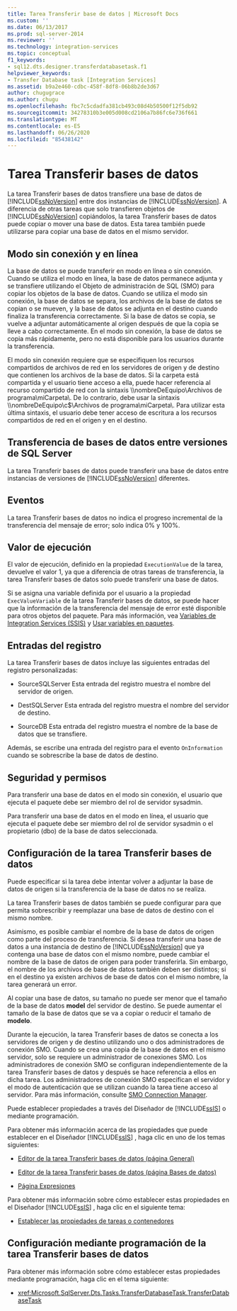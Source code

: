 ```yaml
---
title: Tarea Transferir base de datos | Microsoft Docs
ms.custom: ''
ms.date: 06/13/2017
ms.prod: sql-server-2014
ms.reviewer: ''
ms.technology: integration-services
ms.topic: conceptual
f1_keywords:
- sql12.dts.designer.transferdatabasetask.f1
helpviewer_keywords:
- Transfer Database task [Integration Services]
ms.assetid: b9a2e460-cdbc-458f-8df8-06b8b2de3d67
author: chugugrace
ms.author: chugu
ms.openlocfilehash: fbc7c5cdadfa381cb493c08d4b50500f12f5db92
ms.sourcegitcommit: 34278310b3e005d008cd2106a7b86fc6e736f661
ms.translationtype: MT
ms.contentlocale: es-ES
ms.lasthandoff: 06/26/2020
ms.locfileid: "85438142"
---
```

# <a name="transfer-database-task"></a>Tarea Transferir bases de datos
  La tarea Transferir bases de datos transfiere una base de datos de [!INCLUDE[ssNoVersion](../../includes/ssnoversion-md.md)] entre dos instancias de [!INCLUDE[ssNoVersion](../../includes/ssnoversion-md.md)]. A diferencia de otras tareas que solo transfieren objetos de [!INCLUDE[ssNoVersion](../../includes/ssnoversion-md.md)] copiándolos, la tarea Transferir bases de datos puede copiar o mover una base de datos. Esta tarea también puede utilizarse para copiar una base de datos en el mismo servidor.  
  
## <a name="offline-and-online-modes"></a>Modo sin conexión y en línea  
 La base de datos se puede transferir en modo en línea o sin conexión. Cuando se utiliza el modo en línea, la base de datos permanece adjunta y se transfiere utilizando el Objeto de administración de SQL (SMO) para copiar los objetos de la base de datos. Cuando se utiliza el modo sin conexión, la base de datos se separa, los archivos de la base de datos se copian o se mueven, y la base de datos se adjunta en el destino cuando finaliza la transferencia correctamente. Si la base de datos se copia, se vuelve a adjuntar automáticamente al origen después de que la copia se lleve a cabo correctamente. En el modo sin conexión, la base de datos se copia más rápidamente, pero no está disponible para los usuarios durante la transferencia.  
  
 El modo sin conexión requiere que se especifiquen los recursos compartidos de archivos de red en los servidores de origen y de destino que contienen los archivos de la base de datos. Si la carpeta está compartida y el usuario tiene acceso a ella, puede hacer referencia al recurso compartido de red con la sintaxis \\\nombreDeEquipo\Archivos de programa\miCarpeta\\. De lo contrario, debe usar la sintaxis \\\nombreDeEquipo\c$\Archivos de programa\miCarpeta\\. Para utilizar esta última sintaxis, el usuario debe tener acceso de escritura a los recursos compartidos de red en el origen y en el destino.  
  
## <a name="transfer-of-databases-between-versions-of-sql-server"></a>Transferencia de bases de datos entre versiones de SQL Server  
 La tarea Transferir bases de datos puede transferir una base de datos entre instancias de versiones de [!INCLUDE[ssNoVersion](../../includes/ssnoversion-md.md)] diferentes.  
  
## <a name="events"></a>Eventos  
 La tarea Transferir bases de datos no indica el progreso incremental de la transferencia del mensaje de error; solo indica 0% y 100%.  
  
## <a name="execution-value"></a>Valor de ejecución  
 El valor de ejecución, definido en la propiedad `ExecutionValue` de la tarea, devuelve el valor 1, ya que a diferencia de otras tareas de transferencia, la tarea Transferir bases de datos solo puede transferir una base de datos.  
  
 Si se asigna una variable definida por el usuario a la propiedad `ExecValueVariable` de la tarea Transferir bases de datos, se puede hacer que la información de la transferencia del mensaje de error esté disponible para otros objetos del paquete. Para más información, vea [Variables de Integration Services &#40;SSIS&#41;](../integration-services-ssis-variables.md) y [Usar variables en paquetes](../use-variables-in-packages.md).  
  
## <a name="log-entries"></a>Entradas del registro  
 La tarea Transferir bases de datos incluye las siguientes entradas del registro personalizadas:  
  
-   SourceSQLServer    Esta entrada del registro muestra el nombre del servidor de origen.  
  
-   DestSQLServer    Esta entrada del registro muestra el nombre del servidor de destino.  
  
-   SourceDB    Esta entrada del registro muestra el nombre de la base de datos que se transfiere.  
  
 Además, se escribe una entrada del registro para el evento `OnInformation` cuando se sobrescribe la base de datos de destino.  
  
## <a name="security-and-permissions"></a>Seguridad y permisos  
 Para transferir una base de datos en el modo sin conexión, el usuario que ejecuta el paquete debe ser miembro del rol de servidor sysadmin.  
  
 Para transferir una base de datos en el modo en línea, el usuario que ejecuta el paquete debe ser miembro del rol de servidor sysadmin o el propietario (dbo) de la base de datos seleccionada.  
  
## <a name="configuration-of-the-transfer-database-task"></a>Configuración de la tarea Transferir bases de datos  
 Puede especificar si la tarea debe intentar volver a adjuntar la base de datos de origen si la transferencia de la base de datos no se realiza.  
  
 La tarea Transferir bases de datos también se puede configurar para que permita sobrescribir y reemplazar una base de datos de destino con el mismo nombre.  
  
 Asimismo, es posible cambiar el nombre de la base de datos de origen como parte del proceso de transferencia. Si desea transferir una base de datos a una instancia de destino de [!INCLUDE[ssNoVersion](../../includes/ssnoversion-md.md)] que ya contenga una base de datos con el mismo nombre, puede cambiar el nombre de la base de datos de origen para poder transferirla. Sin embargo, el nombre de los archivos de base de datos también deben ser distintos; si en el destino ya existen archivos de base de datos con el mismo nombre, la tarea generará un error.  
  
 Al copiar una base de datos, su tamaño no puede ser menor que el tamaño de la base de datos **model** del servidor de destino. Se puede aumentar el tamaño de la base de datos que se va a copiar o reducir el tamaño de **modelo**.  
  
 Durante la ejecución, la tarea Transferir bases de datos se conecta a los servidores de origen y de destino utilizando uno o dos administradores de conexión SMO. Cuando se crea una copia de la base de datos en el mismo servidor, solo se requiere un administrador de conexiones SMO. Los administradores de conexión SMO se configuran independientemente de la tarea Transferir bases de datos y después se hace referencia a ellos en dicha tarea. Los administradores de conexión SMO especifican el servidor y el modo de autenticación que se utilizan cuando la tarea tiene acceso al servidor. Para más información, consulte [SMO Connection Manager](../connection-manager/smo-connection-manager.md).  
  
 Puede establecer propiedades a través del Diseñador de [!INCLUDE[ssIS](../../includes/ssis-md.md)] o mediante programación.  
  
 Para obtener más información acerca de las propiedades que puede establecer en el Diseñador [!INCLUDE[ssIS](../../includes/ssis-md.md)] , haga clic en uno de los temas siguientes:  
  
-   [Editor de la tarea Transferir bases de datos &#40;página General&#41;](../general-page-of-integration-services-designers-options.md)  
  
-   [Editor de la tarea Transferir bases de datos &#40;página Bases de datos&#41;](../transfer-database-task-editor-databases-page.md)  
  
-   [Página Expresiones](../expressions/expressions-page.md)  
  
 Para obtener más información sobre cómo establecer estas propiedades en el Diseñador [!INCLUDE[ssIS](../../includes/ssis-md.md)] , haga clic en el siguiente tema:  
  
-   [Establecer las propiedades de tareas o contenedores](../set-the-properties-of-a-task-or-container.md)  
  
## <a name="programmatic-configuration-of-the-transfer-database-task"></a>Configuración mediante programación de la tarea Transferir bases de datos  
 Para obtener más información sobre cómo establecer estas propiedades mediante programación, haga clic en el tema siguiente:  
  
-   <xref:Microsoft.SqlServer.Dts.Tasks.TransferDatabaseTask.TransferDatabaseTask>  
  
  
